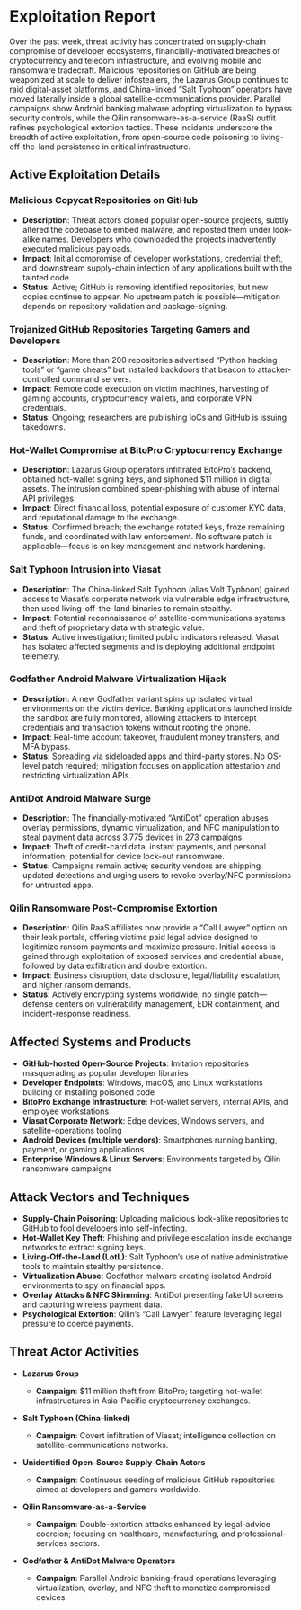 # Exploitation Report  

Over the past week, threat activity has concentrated on supply-chain compromise of developer ecosystems, financially-motivated breaches of cryptocurrency and telecom infrastructure, and evolving mobile and ransomware tradecraft.  Malicious repositories on GitHub are being weaponized at scale to deliver infostealers, the Lazarus Group continues to raid digital-asset platforms, and China-linked “Salt Typhoon” operators have moved laterally inside a global satellite-communications provider.  Parallel campaigns show Android banking malware adopting virtualization to bypass security controls, while the Qilin ransomware-as-a-service (RaaS) outfit refines psychological extortion tactics.  These incidents underscore the breadth of active exploitation, from open-source code poisoning to living-off-the-land persistence in critical infrastructure.

## Active Exploitation Details  

### Malicious Copycat Repositories on GitHub  
- **Description**: Threat actors cloned popular open-source projects, subtly altered the codebase to embed malware, and reposted them under look-alike names.  Developers who downloaded the projects inadvertently executed malicious payloads.  
- **Impact**: Initial compromise of developer workstations, credential theft, and downstream supply-chain infection of any applications built with the tainted code.  
- **Status**: Active; GitHub is removing identified repositories, but new copies continue to appear.  No upstream patch is possible—mitigation depends on repository validation and package-signing.  

### Trojanized GitHub Repositories Targeting Gamers and Developers  
- **Description**: More than 200 repositories advertised “Python hacking tools” or “game cheats” but installed backdoors that beacon to attacker-controlled command servers.  
- **Impact**: Remote code execution on victim machines, harvesting of gaming accounts, cryptocurrency wallets, and corporate VPN credentials.  
- **Status**: Ongoing; researchers are publishing IoCs and GitHub is issuing takedowns.  

### Hot-Wallet Compromise at BitoPro Cryptocurrency Exchange  
- **Description**: Lazarus Group operators infiltrated BitoPro’s backend, obtained hot-wallet signing keys, and siphoned $11 million in digital assets.  The intrusion combined spear-phishing with abuse of internal API privileges.  
- **Impact**: Direct financial loss, potential exposure of customer KYC data, and reputational damage to the exchange.  
- **Status**: Confirmed breach; the exchange rotated keys, froze remaining funds, and coordinated with law enforcement.  No software patch is applicable—focus is on key management and network hardening.  

### Salt Typhoon Intrusion into Viasat  
- **Description**: The China-linked Salt Typhoon (alias Volt Typhoon) gained access to Viasat’s corporate network via vulnerable edge infrastructure, then used living-off-the-land binaries to remain stealthy.  
- **Impact**: Potential reconnaissance of satellite-communications systems and theft of proprietary data with strategic value.  
- **Status**: Active investigation; limited public indicators released.  Viasat has isolated affected segments and is deploying additional endpoint telemetry.  

### Godfather Android Malware Virtualization Hijack  
- **Description**: A new Godfather variant spins up isolated virtual environments on the victim device.  Banking applications launched inside the sandbox are fully monitored, allowing attackers to intercept credentials and transaction tokens without rooting the phone.  
- **Impact**: Real-time account takeover, fraudulent money transfers, and MFA bypass.  
- **Status**: Spreading via sideloaded apps and third-party stores.  No OS-level patch required; mitigation focuses on application attestation and restricting virtualization APIs.  

### AntiDot Android Malware Surge  
- **Description**: The financially-motivated “AntiDot” operation abuses overlay permissions, dynamic virtualization, and NFC manipulation to steal payment data across 3,775 devices in 273 campaigns.  
- **Impact**: Theft of credit-card data, instant payments, and personal information; potential for device lock-out ransomware.  
- **Status**: Campaigns remain active; security vendors are shipping updated detections and urging users to revoke overlay/NFC permissions for untrusted apps.  

### Qilin Ransomware Post-Compromise Extortion  
- **Description**: Qilin RaaS affiliates now provide a “Call Lawyer” option on their leak portals, offering victims paid legal advice designed to legitimize ransom payments and maximize pressure.  Initial access is gained through exploitation of exposed services and credential abuse, followed by data exfiltration and double extortion.  
- **Impact**: Business disruption, data disclosure, legal/liability escalation, and higher ransom demands.  
- **Status**: Actively encrypting systems worldwide; no single patch—defense centers on vulnerability management, EDR containment, and incident-response readiness.  

## Affected Systems and Products  

- **GitHub-hosted Open-Source Projects**: Imitation repositories masquerading as popular developer libraries  
- **Developer Endpoints**: Windows, macOS, and Linux workstations building or installing poisoned code  
- **BitoPro Exchange Infrastructure**: Hot-wallet servers, internal APIs, and employee workstations  
- **Viasat Corporate Network**: Edge devices, Windows servers, and satellite-operations tooling  
- **Android Devices (multiple vendors)**: Smartphones running banking, payment, or gaming applications  
- **Enterprise Windows & Linux Servers**: Environments targeted by Qilin ransomware campaigns  

## Attack Vectors and Techniques  

- **Supply-Chain Poisoning**: Uploading malicious look-alike repositories to GitHub to fool developers into self-infecting.  
- **Hot-Wallet Key Theft**: Phishing and privilege escalation inside exchange networks to extract signing keys.  
- **Living-Off-the-Land (LotL)**: Salt Typhoon’s use of native administrative tools to maintain stealthy persistence.  
- **Virtualization Abuse**: Godfather malware creating isolated Android environments to spy on financial apps.  
- **Overlay Attacks & NFC Skimming**: AntiDot presenting fake UI screens and capturing wireless payment data.  
- **Psychological Extortion**: Qilin’s “Call Lawyer” feature leveraging legal pressure to coerce payments.  

## Threat Actor Activities  

- **Lazarus Group**  
  - **Campaign**: $11 million theft from BitoPro; targeting hot-wallet infrastructures in Asia-Pacific cryptocurrency exchanges.  

- **Salt Typhoon (China-linked)**  
  - **Campaign**: Covert infiltration of Viasat; intelligence collection on satellite-communications networks.  

- **Unidentified Open-Source Supply-Chain Actors**  
  - **Campaign**: Continuous seeding of malicious GitHub repositories aimed at developers and gamers worldwide.  

- **Qilin Ransomware-as-a-Service**  
  - **Campaign**: Double-extortion attacks enhanced by legal-advice coercion; focusing on healthcare, manufacturing, and professional-services sectors.  

- **Godfather & AntiDot Malware Operators**  
  - **Campaign**: Parallel Android banking-fraud operations leveraging virtualization, overlay, and NFC theft to monetize compromised devices.
